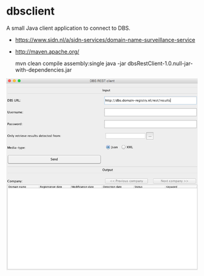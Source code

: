 # dbsclient
A small Java client application to connect to DBS.

* https://www.sidn.nl/a/sidn-services/domain-name-surveillance-service
* http://maven.apache.org/

    mvn clean compile assembly:single
    java -jar dbsRestClient-1.0.null-jar-with-dependencies.jar

 ![Screenshot](https://github.com/SIDN/dbsclient/blob/master/screenshots/dbs-client.png "Screenshot")

